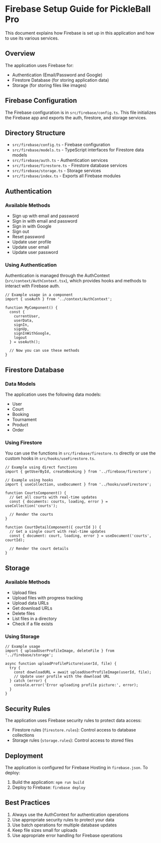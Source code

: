 # Firebase Setup Guide for PickleBall Pro

This document explains how Firebase is set up in this application and how to use its various services.

## Overview

The application uses Firebase for:
- Authentication (Email/Password and Google)
- Firestore Database (for storing application data)
- Storage (for storing files like images)

## Firebase Configuration

The Firebase configuration is in `src/firebase/config.ts`. This file initializes the Firebase app and exports the auth, firestore, and storage services.

## Directory Structure

- `src/firebase/config.ts` - Firebase configuration
- `src/firebase/models.ts` - TypeScript interfaces for Firestore data models
- `src/firebase/auth.ts` - Authentication services
- `src/firebase/firestore.ts` - Firestore database services
- `src/firebase/storage.ts` - Storage services
- `src/firebase/index.ts` - Exports all Firebase modules

## Authentication

### Available Methods

- Sign up with email and password
- Sign in with email and password
- Sign in with Google
- Sign out
- Reset password
- Update user profile
- Update user email
- Update user password

### Using Authentication

Authentication is managed through the AuthContext (`src/context/AuthContext.tsx`), which provides hooks and methods to interact with Firebase auth.

```tsx
// Example usage in a component
import { useAuth } from '../context/AuthContext';

function MyComponent() {
  const { 
    currentUser, 
    userData, 
    signIn, 
    signUp, 
    signInWithGoogle, 
    logout 
  } = useAuth();

  // Now you can use these methods
}
```

## Firestore Database

### Data Models

The application uses the following data models:

- User
- Court
- Booking
- Tournament
- Product
- Order

### Using Firestore

You can use the functions in `src/firebase/firestore.ts` directly or use the custom hooks in `src/hooks/useFirestore.ts`.

```tsx
// Example using direct functions
import { getUserById, createBooking } from '../firebase/firestore';

// Example using hooks
import { useCollection, useDocument } from '../hooks/useFirestore';

function CourtsComponent() {
  // Get all courts with real-time updates
  const { documents: courts, loading, error } = useCollection('courts');

  // Render the courts
}

function CourtDetailComponent({ courtId }) {
  // Get a single court with real-time updates
  const { document: court, loading, error } = useDocument('courts', courtId);

  // Render the court details
}
```

## Storage

### Available Methods

- Upload files
- Upload files with progress tracking
- Upload data URLs
- Get download URLs
- Delete files
- List files in a directory
- Check if a file exists

### Using Storage

```tsx
// Example usage
import { uploadUserProfileImage, deleteFile } from '../firebase/storage';

async function uploadProfilePicture(userId, file) {
  try {
    const downloadURL = await uploadUserProfileImage(userId, file);
    // Update user profile with the download URL
  } catch (error) {
    console.error('Error uploading profile picture:', error);
  }
}
```

## Security Rules

The application uses Firebase security rules to protect data access:

- Firestore rules (`firestore.rules`): Control access to database collections
- Storage rules (`storage.rules`): Control access to stored files

## Deployment

The application is configured for Firebase Hosting in `firebase.json`. To deploy:

1. Build the application: `npm run build`
2. Deploy to Firebase: `firebase deploy`

## Best Practices

1. Always use the AuthContext for authentication operations
2. Use appropriate security rules to protect your data
3. Use batch operations for multiple database updates
4. Keep file sizes small for uploads
5. Use appropriate error handling for Firebase operations